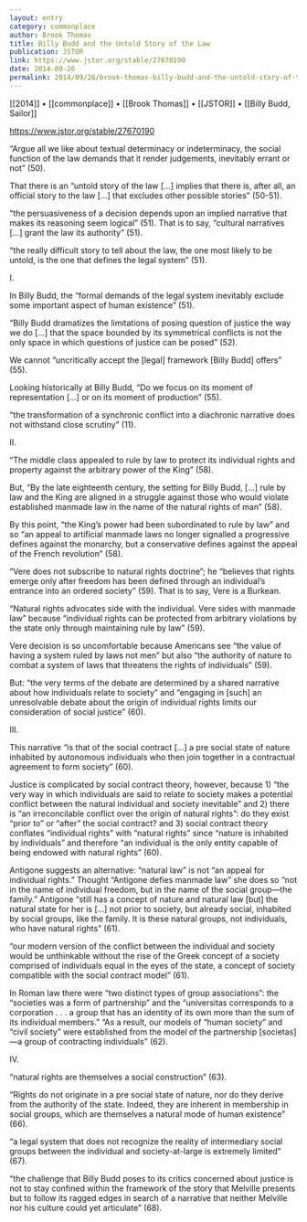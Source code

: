 ```yaml
---
layout: entry
category: commonplace
author: Brook Thomas
title: Billy Budd and the Untold Story of the Law
publication: JSTOR
link: https://www.jstor.org/stable/27670190
date: 2014-09-26
permalink: 2014/09/26/brook-thomas-billy-budd-and-the-untold-story-of-the-law
---
```


[[2014]] • [[commonplace]] • [[Brook Thomas]] • [[JSTOR]] • [[Billy Budd, Sailor]]

https://www.jstor.org/stable/27670190

“Argue all we like about textual determinacy or indeterminacy, the social function of the law demands that it render judgements, inevitably errant or not” (50). 

That there is an “untold story of the law […] implies that there is, after all, an official story to the law […] that excludes other possible stories” (50-51).

“the persuasiveness of a decision depends upon an implied narrative that makes its reasoning seem logical” (51). That is to say, “cultural narratives […] grant the law its authority” (51).

“the really difficult story to tell about the law, the one most likely to be untold, is the one that defines the legal system” (51).


I.

In Billy Budd, the “formal demands of the legal system inevitably exclude some important aspect of human existence” (51).

“Billy Budd dramatizes the limitations of posing question of justice the way we do […] that the space bounded by its symmetrical conflicts is not the only space in which questions of justice can be posed” (52).

We cannot “uncritically accept the [legal] framework [Billy Budd] offers” (55).

Looking historically at Billy Budd, “Do we focus on its moment of representation […] or on its moment of production” (55).

“the transformation of a synchronic conflict into a diachronic narrative does not withstand close scrutiny” (11).


II.

“The middle class appealed to rule by law to protect its individual rights and property against the arbitrary power of the King” (58).

But, “By the late eighteenth century, the setting for Billy Budd, […] rule by law and the King are aligned in a struggle against those who would violate established manmade law in the name of the natural rights of man” (58).

By this point, “the King’s power had been subordinated to rule by law” and so “an appeal to artificial manmade laws no longer signalled a progressive defines against the monarchy, but a conservative defines against the appeal of the French revolution” (58).

“Vere does not subscribe to natural rights doctrine”; he “believes that rights emerge only after freedom has been defined through an individual’s entrance into an ordered society” (59). That is to say, Vere is a Burkean.

“Natural rights advocates side with the individual. Vere sides with manmade law” because “individual rights can be protected from arbitrary violations by the state only through maintaining rule by law” (59).

Vere decision is so uncomfortable because Americans see “the value of having a system ruled by laws not men” but also “the authority of nature to combat a system of laws that threatens the rights of individuals” (59).

But: “the very terms of the debate are determined by a shared narrative about how individuals relate to society” and “engaging in [such] an unresolvable debate about the origin of individual rights limits our consideration of social justice” (60). 


III.

This narrative “is that of the social contract […] a pre social state of nature inhabited by autonomous individuals who then join together in a contractual agreement to form society” (60).

Justice is complicated by social contract theory, however, because 1) “the very way in which individuals are said to relate to society makes a potential conflict between the natural individual and society inevitable” and 2) there is “an irreconcilable conflict over the origin of natural rights”: do they exist “prior to” or “after” the social contract? and 3) social contract theory conflates “individual rights” with “natural rights” since “nature is inhabited by individuals” and therefore “an individual is the only entity capable of being endowed with natural rights” (60).

Antigone suggests an alternative: “natural law” is not “an appeal for individual rights.” Thought “Antigone defies manmade law” she does so “not in the name of individual freedom, but in the name of the social group—the family.” Antigone “still has a concept of nature and natural law [but] the natural state for her is […] not prior to society, but already social, inhabited by social groups, like the family. It is these natural groups, not individuals, who have natural rights” (61).

“our modern version of the conflict between the individual and society would be unthinkable without the rise of the Greek concept of a society comprised of individuals equal in the eyes of the state, a concept of society compatible with the social contract model” (61).

In Roman law there were “two distinct types of group associations”: the “societies was a form of partnership” and the “universitas corresponds to a corporation . . . a group that has an identity of its own more than the sum of its individual members.” “As a result, our models of “human society” and “civil society” were established from the model of the partnership [societas]—a group of contracting individuals” (62).


IV.

“natural rights are themselves a social construction” (63).

“Rights do not originate in a pre social state of nature, nor do they derive from the authority of the state. Indeed, they are inherent in membership in social groups, which are themselves a natural mode of human existence” (66).

“a legal system that does not recognize the reality of intermediary social groups between the individual and society-at-large is extremely limited” (67).

“the challenge that Billy Budd poses to its critics concerned about justice is not to stay confined within the framework of the story that Melville presents but to follow its ragged edges in search of a narrative that neither Melville nor his culture could yet articulate” (68).



